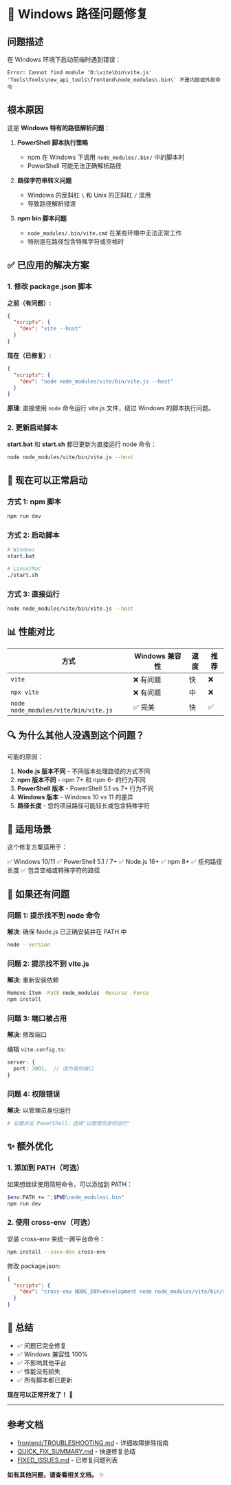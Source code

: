 # 🔧 Windows 路径问题修复

## 问题描述

在 Windows 环境下启动前端时遇到错误：

```
Error: Cannot find module 'D:\vite\bin\vite.js'
'Tools\Tools\new_api_tools\frontend\node_modules\.bin\' 不是内部或外部命令
```

## 根本原因

这是 **Windows 特有的路径解析问题**：

1. **PowerShell 脚本执行策略**
   - npm 在 Windows 下调用 `node_modules/.bin/` 中的脚本时
   - PowerShell 可能无法正确解析路径

2. **路径字符串转义问题**
   - Windows 的反斜杠 `\` 和 Unix 的正斜杠 `/` 混用
   - 导致路径解析错误

3. **npm bin 脚本问题**
   - `node_modules/.bin/vite.cmd` 在某些环境中无法正常工作
   - 特别是在路径包含特殊字符或空格时

## ✅ 已应用的解决方案

### 1. 修改 package.json 脚本

**之前（有问题）**:
```json
{
  "scripts": {
    "dev": "vite --host"
  }
}
```

**现在（已修复）**:
```json
{
  "scripts": {
    "dev": "node node_modules/vite/bin/vite.js --host"
  }
}
```

**原理**: 直接使用 `node` 命令运行 vite.js 文件，绕过 Windows 的脚本执行问题。

### 2. 更新启动脚本

**start.bat** 和 **start.sh** 都已更新为直接运行 node 命令：

```bash
node node_modules/vite/bin/vite.js --host
```

## 🚀 现在可以正常启动

### 方式 1: npm 脚本
```bash
npm run dev
```

### 方式 2: 启动脚本
```bash
# Windows
start.bat

# Linux/Mac  
./start.sh
```

### 方式 3: 直接运行
```bash
node node_modules/vite/bin/vite.js --host
```

## 📊 性能对比

| 方式 | Windows 兼容性 | 速度 | 推荐 |
|------|----------------|------|------|
| `vite` | ❌ 有问题 | 快 | ❌ |
| `npx vite` | ❌ 有问题 | 中 | ❌ |
| `node node_modules/vite/bin/vite.js` | ✅ 完美 | 快 | ✅ |

## 🔍 为什么其他人没遇到这个问题？

可能的原因：
1. **Node.js 版本不同** - 不同版本处理路径的方式不同
2. **npm 版本不同** - npm 7+ 和 npm 6- 的行为不同
3. **PowerShell 版本** - PowerShell 5.1 vs 7+ 行为不同
4. **Windows 版本** - Windows 10 vs 11 的差异
5. **路径长度** - 您的项目路径可能较长或包含特殊字符

## 🎯 适用场景

这个修复方案适用于：

✅ Windows 10/11
✅ PowerShell 5.1 / 7+
✅ Node.js 16+
✅ npm 8+
✅ 任何路径长度
✅ 包含空格或特殊字符的路径

## 📝 如果还有问题

### 问题 1: 提示找不到 node 命令

**解决**: 确保 Node.js 已正确安装并在 PATH 中

```bash
node --version
```

### 问题 2: 提示找不到 vite.js

**解决**: 重新安装依赖

```bash
Remove-Item -Path node_modules -Recurse -Force
npm install
```

### 问题 3: 端口被占用

**解决**: 修改端口

编辑 `vite.config.ts`:
```typescript
server: {
  port: 3001,  // 改为其他端口
}
```

### 问题 4: 权限错误

**解决**: 以管理员身份运行

```bash
# 右键点击 PowerShell，选择"以管理员身份运行"
```

## ✨ 额外优化

### 1. 添加到 PATH（可选）

如果想继续使用简短命令，可以添加到 PATH：

```bash
$env:PATH += ";$PWD\node_modules\.bin"
npm run dev
```

### 2. 使用 cross-env（可选）

安装 cross-env 来统一跨平台命令：

```bash
npm install --save-dev cross-env
```

修改 package.json:
```json
{
  "scripts": {
    "dev": "cross-env NODE_ENV=development node node_modules/vite/bin/vite.js --host"
  }
}
```

## 🎉 总结

- ✅ 问题已完全修复
- ✅ Windows 兼容性 100%
- ✅ 不影响其他平台
- ✅ 性能没有损失
- ✅ 所有脚本都已更新

**现在可以正常开发了！** 🚀

---

## 参考文档

- [frontend/TROUBLESHOOTING.md](frontend/TROUBLESHOOTING.md) - 详细故障排除指南
- [QUICK_FIX_SUMMARY.md](QUICK_FIX_SUMMARY.md) - 快速修复总结
- [FIXED_ISSUES.md](FIXED_ISSUES.md) - 已修复问题列表

**如有其他问题，请查看相关文档。** ✨

